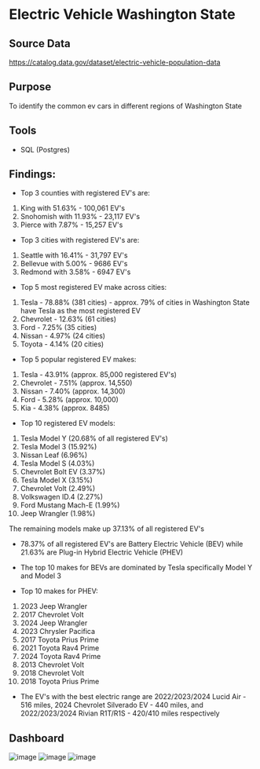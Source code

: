 # Electric Vehicle Washington State
## Source Data
https://catalog.data.gov/dataset/electric-vehicle-population-data

## Purpose
To  identify the common ev cars in different regions of Washington State

## Tools
- SQL (Postgres)

## Findings:
- Top 3 counties with registered EV's are:
1. King with 51.63% - 100,061 EV's
2. Snohomish with 11.93% - 23,117 EV's
3. Pierce with 7.87% - 15,257 EV's
     
- Top 3 cities with registered EV's are:
1. Seattle with 16.41% - 31,797 EV's
2. Bellevue with 5.00% - 9686 EV's
3. Redmond with 3.58% - 6947 EV's
     
- Top 5 most registered EV make across cities:
1. Tesla - 78.88% (381 cities) - approx. 79% of cities in Washington State have Tesla as the most registered EV
2. Chevrolet - 12.63% (61 cities)
3. Ford - 7.25% (35 cities)
4. Nissan - 4.97% (24 cities)
5. Toyota - 4.14% (20 cities)

- Top 5 popular registered EV makes:
1. Tesla - 43.91% (approx. 85,000 registered EV's)
2. Chevrolet - 7.51% (approx. 14,550)
3. Nissan - 7.40% (approx. 14,300)
4. Ford - 5.28% (approx. 10,000)
5. Kia - 4.38% (approx. 8485)

- Top 10 registered EV models:
1. Tesla Model Y (20.68% of all registered EV's)
2. Tesla Model 3 (15.92%)
3. Nissan Leaf (6.96%)
4. Tesla Model S (4.03%)
5. Chevrolet Bolt EV (3.37%)
6. Tesla Model X (3.15%)
7. Chevrolet Volt (2.49%)
8. Volkswagen ID.4 (2.27%)
9. Ford Mustang Mach-E (1.99%)
10. Jeep Wrangler (1.98%)

The remaining models make up 37.13% of all registered EV's

- 78.37% of all registered EV's are Battery Electric Vehicle (BEV) while 21.63% are Plug-in Hybrid Electric Vehicle (PHEV)
- The top 10 makes for BEVs are dominated by Tesla specifically Model Y and Model 3
  
- Top 10 makes for PHEV:
1. 2023 Jeep Wrangler
2. 2017 Chevrolet Volt
3. 2024 Jeep Wrangler
4. 2023 Chrysler Pacifica
5. 2017 Toyota Prius Prime
6. 2021 Toyota Rav4 Prime
7. 2024 Toyota Rav4 Prime
8. 2013 Chevrolet Volt
9. 2018 Chevrolet Volt
10. 2018 Toyota Prius Prime

- The EV's with the best electric range are 2022/2023/2024 Lucid Air - 516 miles, 2024 Chevrolet Silverado EV - 440 miles, and 2022/2023/2024 Rivian R1T/R1S - 420/410 miles respectively

## Dashboard
![image](https://github.com/user-attachments/assets/b5ea94ff-a4de-45a5-b1d2-16f717f45c90)
![image](https://github.com/user-attachments/assets/6ee55381-e367-44ff-81f4-bd13f6018707)
![image](https://github.com/user-attachments/assets/6c0d0998-6973-4454-86a9-a2b6f0e4fdad)

